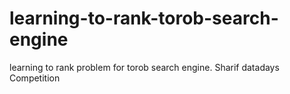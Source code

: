 # learning-to-rank-torob-search-engine
learning to rank problem for  torob search engine. Sharif datadays Competition
